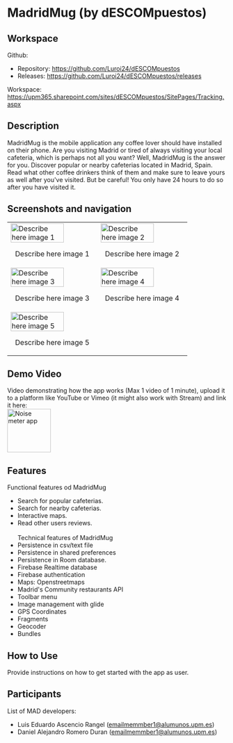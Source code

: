 # MadridMug (by dESCOMpuestos)

## Workspace 
Github:  
- Repository: https://github.com/Luroi24/dESCOMpuestos  
- Releases: https://github.com/Luroi24/dESCOMpuestos/releases

Workspace: https://upm365.sharepoint.com/sites/dESCOMpuestos/SitePages/Tracking.aspx
  

## Description
MadridMug is the mobile application any coffee lover should have installed on their phone. Are you visiting Madrid or tired of always visiting your local cafeteria, which is perhaps not all you want? Well, MadridMug is the answer for you. Discover popular or nearby cafeterias located in Madrid, Spain. Read what other coffee drinkers think of them and make sure to leave yours as well after you've visited. But be careful! You only have 24 hours to do so after you have visited it.

## Screenshots and navigation
<table>
  <tr>
    <td>
      <img src="img/nav1.png" width="80%" alt="Describe here image 1"/>
      <p align="center">Describe here image 1</p>
    </td>
    <td>
      <img src="img/nav2.png" width="80%" alt="Describe here image 2"/>
      <p align="center">Describe here image 2</p>
    </td>
  </tr>
  <tr>
    <td>
      <img src="img/nav3.png" width="80%" alt="Describe here image 3"/>
      <p align="center">Describe here image 3</p>
    </td>
    <td>
      <img src="img/nav4.png" width="80%" alt="Describe here image 4"/>
      <p align="center">Describe here image 4</p>
    </td>
  </tr>
  <tr>
    <td>
      <img src="img/nav6.png" width="80%" alt="Describe here image 5"/>
      <p align="center">Describe here image 5</p>
    </td>
    <td>
    </td>
  </tr>
</table>



## Demo Video
Video demonstrating how the app works (Max 1 video of 1 minute), upload it to a platform like YouTube or Vimeo (it might also work with Stream) and link it here:  
<a href="https://vimeo.com/410664338?share=copy">
<img src="img/thumb.png" alt="Noise meter app" width="100" /> 
</a>

## Features
Functional features od MadridMug
- Search for popular cafeterias.
- Search for nearby cafeterias.
- Interactive maps.
- Read other users reviews.
<br/><br/>
Technical features of MadridMug
- Persistence in csv/text file
- Persistence in shared preferences
- Persistence in Room database.
- Firebase Realtime database
- Firebase authentication
- Maps: Openstreetmaps
- Madrid's Community restaurants API
- Toolbar menu
- Image management with glide
- GPS Coordinates 
- Fragments
- Geocoder
- Bundles

## How to Use
Provide instructions on how to get started with the app as user. 

## Participants
List of MAD developers:
- Luis Eduardo Ascencio Rangel (emailmemmber1@alumunos.upm.es)
- Daniel Alejandro Romero Duran (emailmemmber1@alumunos.upm.es) 
